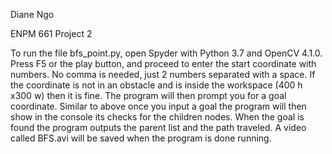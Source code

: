 Diane Ngo

ENPM 661 Project 2

To run the file bfs_point.py, open Spyder with Python 3.7 and OpenCV 4.1.0.
Press F5 or the play button, and proceed to enter the start coordinate with numbers. No comma is needed, just 2 numbers separated with a space.
If the coordinate is not in an obstacle and is inside the workspace (400 h x300 w) then it is fine.
The program will then prompt you for a goal coordinate. Similar to above once you input a goal the program will then show in the console its checks for the children nodes. When the goal is found the program outputs the parent list and the path traveled.
A video called BFS.avi will be saved when the program is done running.
